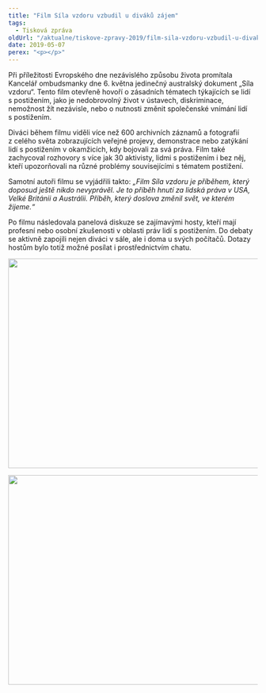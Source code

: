 ```yaml
---
title: "Film Síla vzdoru vzbudil u diváků zájem"
tags:
  - Tisková zpráva
oldUrl: "/aktualne/tiskove-zpravy-2019/film-sila-vzdoru-vzbudil-u-divaku-zajem-1"
date: 2019-05-07
perex: "<p></p>"
---
```


<!-- imported from the old website -->

<p>Při příležitosti Evropského dne nezávislého způsobu života promítala Kancelář ombudsmanky dne 6. května jedinečný australský dokument „Síla vzdoru“. Tento film otevřeně hovoří o zásadních tématech týkajících se lidí s postižením, jako je nedobrovolný život v ústavech, diskriminace, nemožnost žít nezávisle, nebo o nutnosti změnit společenské vnímání lidí s postižením. </p> <p>Diváci během filmu viděli více než 600 archivních záznamů a fotografií z celého světa zobrazujících veřejné projevy, demonstrace nebo zatýkání lidí s postižením v okamžicích, kdy bojovali za svá práva. Film také zachycoval rozhovory s více jak 30 aktivisty, lidmi s postižením i bez něj, kteří upozorňovali na různé problémy souvisejícími s tématem postižení. </p> <p>Samotní autoři filmu se vyjádřili takto:<i> „Film Síla vzdoru je příběhem, který doposud ještě nikdo nevyprávěl. Je to příběh hnutí za lidská práva v USA, Velké Británii a Austrálii. Příběh, který doslova změnil svět, ve kterém žijeme.“</i></p><p> Po filmu následovala panelová diskuze se zajímavými hosty, kteří mají profesní nebo osobní zkušenosti v oblasti práv lidí s postižením. Do debaty se aktivně zapojili nejen diváci v sále, ale i doma u svých počítačů. Dotazy hostům bylo totiž možné posílat i prostřednictvím chatu.</p><p><img src="https://www.ochrance.cz/uploads/RTEmagicC_Sila-vzdoru-1_01.jpg.jpg" width="635" height="423" alt="" /></p><p><img src="https://www.ochrance.cz/uploads/RTEmagicC_Sila-vzdoru-2_01.jpg.jpg" width="635" height="423" alt="" /></p>
